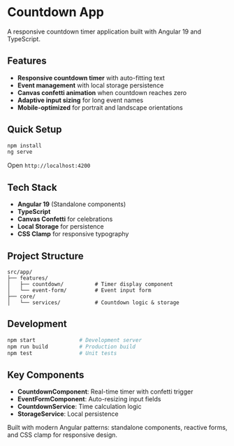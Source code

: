# Countdown App

A responsive countdown timer application built with Angular 19 and TypeScript.

## Features

- **Responsive countdown timer** with auto-fitting text
- **Event management** with local storage persistence  
- **Canvas confetti animation** when countdown reaches zero
- **Adaptive input sizing** for long event names
- **Mobile-optimized** for portrait and landscape orientations

## Quick Setup

```bash
npm install
ng serve
```

Open `http://localhost:4200`

## Tech Stack

- **Angular 19** (Standalone components)
- **TypeScript**
- **Canvas Confetti** for celebrations
- **Local Storage** for persistence
- **CSS Clamp** for responsive typography

## Project Structure

```
src/app/
├── features/
│   ├── countdown/          # Timer display component
│   └── event-form/         # Event input form
├── core/
│   └── services/           # Countdown logic & storage
```

## Development

```bash
npm start              # Development server
npm run build          # Production build
npm test               # Unit tests
```

## Key Components

- **CountdownComponent**: Real-time timer with confetti trigger
- **EventFormComponent**: Auto-resizing input fields  
- **CountdownService**: Time calculation logic
- **StorageService**: Local persistence

Built with modern Angular patterns: standalone components, reactive forms, and CSS clamp for responsive design.
